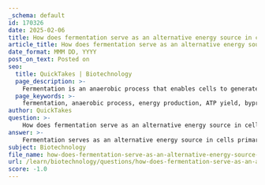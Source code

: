 ```yaml
---
_schema: default
id: 170326
date: 2025-02-06
title: How does fermentation serve as an alternative energy source in cells?
article_title: How does fermentation serve as an alternative energy source in cells?
date_format: MMM DD, YYYY
post_on_text: Posted on
seo:
  title: QuickTakes | Biotechnology
  page_description: >-
    Fermentation is an anaerobic process that enables cells to generate energy in the absence of oxygen, producing ATP and various byproducts, crucial for survival in low-oxygen environments and widely utilized in food production.
  page_keywords: >-
    fermentation, anaerobic process, energy production, ATP yield, byproducts, glucose breakdown, yeast, lactic acid, industrial applications, backup energy source
author: QuickTakes
question: >-
    How does fermentation serve as an alternative energy source in cells?
answer: >-
    Fermentation serves as an alternative energy source in cells primarily through its role as an anaerobic process, which allows organisms to generate energy in the absence of oxygen. This is particularly important in environments where oxygen is limited or during conditions where oxygen consumption exceeds supply, such as intense physical activity in humans.\n\n### Key Aspects of Fermentation:\n\n1. **Anaerobic Process**: Fermentation occurs without oxygen, enabling organisms like yeast and certain bacteria to convert sugars into energy. This is crucial for survival in low-oxygen environments.\n\n2. **Energy Production**: During fermentation, glucose is partially broken down to produce energy. While aerobic respiration can yield up to 36-38 ATP molecules per glucose molecule, fermentation typically produces only 2 ATP molecules. Despite this lower yield, fermentation allows for rapid energy production when oxygen is scarce.\n\n3. **Byproducts**: The fermentation process results in various byproducts depending on the organism and conditions. For example:\n   - In yeast, fermentation produces ethanol and carbon dioxide, which are utilized in the production of alcoholic beverages and in baking (the carbon dioxide causes dough to rise).\n   - In muscle cells during intense exercise, lactic acid is produced as a byproduct, which can lead to muscle fatigue but allows for continued energy production when oxygen is limited.\n\n4. **Industrial Applications**: Fermentation is widely used in various industries, including food and beverage production. It is essential for making products like bread, beer, yogurt, and sauerkraut, showcasing its importance beyond just energy production for the organisms involved.\n\n5. **Backup Energy Source**: In multicellular organisms, fermentation acts as a backup energy source during periods of high demand or low oxygen availability. For instance, during strenuous exercise, when muscles consume oxygen rapidly, anaerobic respiration kicks in to provide necessary energy.\n\nIn summary, fermentation is a vital alternative energy source that allows cells to generate energy efficiently under anaerobic conditions, supporting both survival and various industrial processes.
subject: Biotechnology
file_name: how-does-fermentation-serve-as-an-alternative-energy-source-in-cells.md
url: /learn/biotechnology/questions/how-does-fermentation-serve-as-an-alternative-energy-source-in-cells
score: -1.0
---
```


&nbsp;